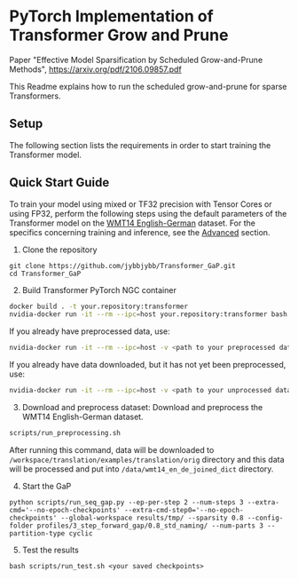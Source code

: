 # PyTorch Implementation of Transformer Grow and Prune
Paper "Effective Model Sparsification by Scheduled Grow-and-Prune Methods", https://arxiv.org/pdf/2106.09857.pdf

This Readme explains how to run the scheduled grow-and-prune for sparse Transformers.



## Setup

The following section lists the requirements in order to start training the Transformer model.



## Quick Start Guide
To train your model using mixed or TF32 precision with Tensor Cores or using FP32, perform the following steps using the default parameters of the Transformer model on the [WMT14 English-German](http://statmt.org/wmt14/translation-task.html#Download) dataset. For the specifics concerning training and inference, see the [Advanced](#advanced) section.

1. Clone the repository 
```
git clone https://github.com/jybbjybb/Transformer_GaP.git
cd Transformer_GaP
```

2. Build Transformer PyTorch NGC  container
```bash
docker build . -t your.repository:transformer
nvidia-docker run -it --rm --ipc=host your.repository:transformer bash
```
If you already have preprocessed data, use:
```bash
nvidia-docker run -it --rm --ipc=host -v <path to your preprocessed data>:/data/wmt14_en_de_joined_dict your.repository:transformer bash
```
If you already have data downloaded, but it has not yet been preprocessed, use:
```bash
nvidia-docker run -it --rm --ipc=host -v <path to your unprocessed data>:/workspace/translation/examples/translation/orig your.repository:transformer bash
```
3. Download and preprocess dataset: Download and preprocess the WMT14 English-German dataset.

```bash 
scripts/run_preprocessing.sh
```
After running this command, data will be downloaded to `/workspace/translation/examples/translation/orig` directory and this data will be processed and put into `/data/wmt14_en_de_joined_dict` directory. 

4. Start the GaP
```
python scripts/run_seq_gap.py --ep-per-step 2 --num-steps 3 --extra-cmd='--no-epoch-checkpoints' --extra-cmd-step0='--no-epoch-checkpoints' --global-workspace results/tmp/ --sparsity 0.8 --config-folder profiles/3_step_forward_gap/0.8_std_naming/ --num-parts 3 --partition-type cyclic
```

5. Test the results
```
bash scripts/run_test.sh <your saved checkpoints>
```

